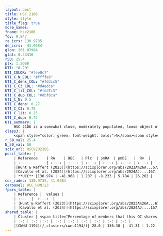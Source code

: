 ```yaml
---
layout: post
title: HSC 2106
style: style
title_flag: true
more_names: 
fname: hsc2106
fov: 0.847
ra_icrs: 130.9735
de_icrs: -41.9684
glon: 261.87984
glat: 0.43416
r50: 25.4
plx: 1.2068
UTI: "0.29"
UTI_COLOR: "#fee0c7"
UTI_C_N_COL: "#ffffe8"
UTI_C_dens_COL: "#fddcc5"
UTI_C_C3_COL: "#d4edca"
UTI_C_lit_COL: "#fdd7c3"
UTI_C_dup_COL: "#dbf0ca"
UTI_C_N: 0.5
UTI_C_dens: 0.27
UTI_C_C3: 0.75
UTI_C_lit: 0.25
UTI_C_dup: 0.72
UTI_summary: |
    HSC 2106 is a somewhat close, moderately populated, loose object of high C3 quality. It was recently reported in the literature.<br><br>This is likely a unique object, which shares a moderate percentage of members with at least one previously reported entry.
class3: |
    <span style="color: green; font-weight: bold;">A</span><span style="color: #FFC300; font-weight: bold;">B</span>
r_50_val: 25.4
N_50_val: 50
scix_url: HSC%202106
posit_table: |
    | Reference    | RA    | DEC   | Plx  | pmRA  | pmDE   |  Rv  |
    | :---         | :---: | :---: | :---: | :---: | :---: | :---: |
    |[Hunt & Reffert (2023)](https://scixplorer.org/abs/2023A%26A...673A.114H) | 130.894 | -41.853 | 1.209 | -8.206 | 5.787 | 28.306 |
    |[Cavallo et al. (2024)](https://scixplorer.org/abs/2024AJ....167...12C) | 130.811 | -41.631 | 1.209 | -- | -- | -- |
    | **UCC** |130.974 | -41.968 | 1.207 | -8.233 | 5.784 | 26.262 | 
cds_radec: 130.9735,-41.9684
carousel: UCC_HUNT23
fpars_table: |
    | Reference |  Values |
    | :---  |  :---:  |
    | [Hunt & Reffert (2023)](https://scixplorer.org/abs/2023A%26A...673A.114H) | `AV50=0.196, diffAV50=0.852, MOD50=9.452, logAge50=8.495` |
    | [Cavallo et al. (2024)](https://scixplorer.org/abs/2024AJ....167...12C) | `AV50=0.23, dMod50=9.69, logAge50=8.13, [Fe/H]50=0.52` |
shared_table: |
    | Cluster | <span title="Percentage of members that this OC shares with the ones listed">%</span>   | RA   | DEC   | Plx   | pmRA  | pmDE  | Rv | UTI |
    | :-: | :-: |:-: | :-: | :-: | :-: | :-: | :-: | :-: |
    |[CWNU 1194](/_clusters/cwnu1194/)| 28.0 | 130.38 | -41.31 | 1.22 | -8.08 | 5.77 | 28.36 |0.2 |
---
```

